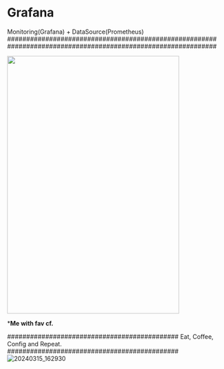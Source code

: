 # Grafana
Monitoring(Grafana) + DataSource(Prometheus)
#######################################################
#######################################################

<img src="https://github.com/DangSys/Grafana/assets/168504365/14c31482-c9df-45b0-9d78-bd576a2c7a2d" width="400" height="600" />

***********************************Me with fav cf.**********************************

#############################################
Eat, Coffee, Config and Repeat.
#############################################
![20240315_162930](https://github.com/DangSys/Grafana/assets/168504365/1bbbc714-ae21-4b5a-b57c-ed35b6a97da3)
